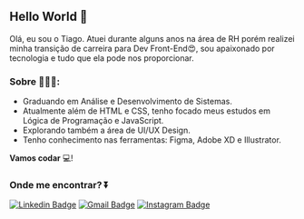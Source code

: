 
## Hello World 👋

Olá, eu sou o Tiago. Atuei durante alguns anos na área de RH porém realizei minha transição de carreira para Dev Front-End😍, sou apaixonado por tecnologia e tudo que ela pode nos proporcionar. 

### Sobre 🙋🏾‍♂️:

- Graduando em Análise e Desenvolvimento de Sistemas.
- Atualmente além de HTML e CSS, tenho focado meus estudos em Lógica de Programação e JavaScript.
- Explorando também a área de UI/UX Design.
- Tenho conhecimento nas ferramentas: Figma, Adobe XD e Illustrator.

**Vamos codar** 💻!

 ### Onde me encontrar? ⏬
[![Linkedin Badge](https://img.shields.io/badge/-LinkedIn-blue?style=flat-square&logo=Linkedin&logoColor=white&link=https://www.linkedin.com/in/tiagoribeirorj/)](https://www.linkedin.com/in/tiagoribeirorj/) [![Gmail Badge](https://img.shields.io/badge/-Gmail-c14438?style=flat-square&logo=Gmail&logoColor=white&link=mailtotiagobr.desenvolvedor@gmail.com)](mailto:tiagobr.desenvolvedor@gmail.com) [![Instagram Badge](https://img.shields.io/badge/-Instagram-DF0174?style=flat-square&labelColor=DF0174&logo=instagram&logoColor=white&link=https://www.instagram.com/tiagoribeirorj/?hl=pt-br)](https://www.instagram.com/tiagoribeirorj/?hl=pt-br)

 

